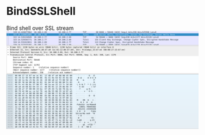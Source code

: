 # BindSSLShell
Bind shell over SSL stream<br/>
![...](https://github.com/zinzloun/BindSSLShell/raw/master/img/shel_ssl.png)
